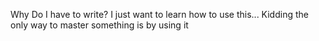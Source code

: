 Why Do I have to write? I just want to learn how to use this... Kidding the only way to master something is by using it
